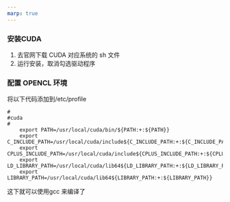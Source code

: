```yaml
---
marp: true
---
```


### 安装CUDA
1. 去官网下载 CUDA 对应系统的 sh 文件
2. 运行安装，取消勾选驱动程序

### 配置 OPENCL 环境
将以下代码添加到/etc/profile
```
#
#cuda
#
    export PATH=/usr/local/cuda/bin/${PATH:+:${PATH}}
    export C_INCLUDE_PATH=/usr/local/cuda/include${C_INCLUDE_PATH:+:${C_INCLUDE_PATH}}
    export CPLUS_INCLUDE_PATH=/usr/local/cuda/include${CPLUS_INCLUDE_PATH:+:${CPLUS_INCLUDE_PATH}}
    export LD_LIBRARY_PATH=/usr/local/cuda/lib64${LD_LIBRARY_PATH:+:${LD_LIBRARY_PATH}}
    export LIBRARY_PATH=/usr/local/cuda/lib64${LIBRARY_PATH:+:${LIBRARY_PATH}}
```
这下就可以使用gcc 来编译了

